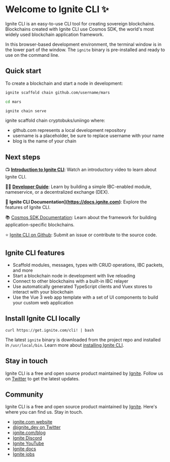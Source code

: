 # Welcome to Ignite CLI ✨

Ignite CLI is an easy-to-use CLI tool for creating sovereign blockchains. Blockchains created with Ignite CLI use Cosmos SDK, the world's most widely used blockchain application framework.

In this browser-based development environment, the terminal window is in the lower part of the window. The `ignite` binary is pre-installed and ready to use on the command line.

## Quick start

To create a blockchain and start a node in development:

```bash
ignite scaffold chain github.com/username/mars

cd mars

ignite chain serve
```
ignite scaffold chain cryptobuks/uniingo
where:

* github.com represents a local development repository
* username is a placeholder, be sure to replace username with your name
* blog is the name of your chain

## Next steps

📺 **[Introduction to Ignite CLI](https://www.youtube.com/watch?v=5RqAIE0b8Kw)**: Watch an introductory video to learn about Ignite CLI.

🧑‍🏫 **[Developer Guide](https://docs.ignite.com/guide/)**: Learn by building a simple IBC-enabled module, nameservice, or a decentralized exchange (DEX).

📕 **Ignite CLI Documentation](https://docs.ignite.com)**: Explore the features of Ignite CLI.

📚 [Cosmos SDK Documentation](https://docs.cosmos.network): Learn about the framework for building application-specific blockchains.

⭐️ [Ignite CLI on Github](https://github.com/ignite/cli): Submit an issue or contribute to the source code.

## Ignite CLI features

* Scaffold modules, messages, types with CRUD operations, IBC packets, and more
* Start a blockchain node in development with live reloading
* Connect to other blockchains with a built-in IBC relayer
* Use automatically generated TypeScript clients and Vuex stores to interact with your blockchain
* Use the Vue 3 web app template with a set of UI components to build your custom web application

## Install Ignite CLI locally

```
curl https://get.ignite.com/cli! | bash
```

The latest `ignite` binary is downloaded from the project repo and installed in `/usr/local/bin`. Learn more about [installing Ignite CLI](https://docs.ignite.com/guide/install.html).

## Stay in touch

Ignite CLI is a free and open source product maintained by [Ignite](https://ignite.com). Follow us on [Twitter](https://twitter.com/ignite_dev) to get the latest updates.

## Community

Ignite CLI is a free and open source product maintained by [Ignite](https://ignite.com). Here's where you can find us. Stay in touch.

* [ignite.com website](https://ignite.com)
* [@ignite_dev on Twitter](https://twitter.com/ignite_dev)
* [ignite.com/blog](https://ignite.com/blog/)
* [Ignite Discord](https://discord.com/ignite)
* [Ignite YouTube](https://www.youtube.com/channel/ignitehq)
* [Ignite docs](https://docs.ignite.com/)
* [Ignite jobs](https://ignite.com/careers)
